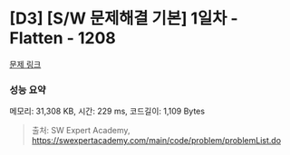 # [D3] [S/W 문제해결 기본] 1일차 - Flatten - 1208 

[문제 링크](https://swexpertacademy.com/main/code/problem/problemDetail.do?contestProbId=AV139KOaABgCFAYh) 

### 성능 요약

메모리: 31,308 KB, 시간: 229 ms, 코드길이: 1,109 Bytes



> 출처: SW Expert Academy, https://swexpertacademy.com/main/code/problem/problemList.do